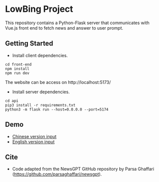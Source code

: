 # LowBing Project

This repository contains a Python-Flask server that communicates with Vue.js front end to fetch news and answer to user prompt.

## Getting Started


- Install client dependencies.

```
cd front-end
npm install
npm run dev
```
The website can be access on http://localhost:5173/


- Install server dependencies.

```
cd api
pip3 install -r requirements.txt
python3 -m flask run --host=0.0.0.0 --port=5174

```


## Demo

- [Chinese version input](https://github.com/monmonli/lowbing/assets/79496995/b280fc2a-63f2-4f3e-9c22-4fee35d99e96)
- [English version input](https://github.com/monmonli/lowbing/assets/79496995/389ff3cd-1891-440e-bf8e-7fed2904c842)

## Cite

- Code adapted from the NewsGPT GitHub repository by Parsa Ghaffari (https://github.com/parsaghaffari/newsgpt).
